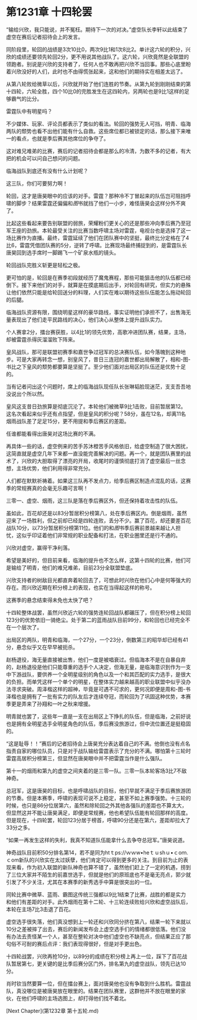 # 第1231章 十四轮罢

“输给兴欣，我只能说，并不冤枉。期待下一次的对决。”虚空队长李轩以此结束了虚空在赛后记者招待会上的发言。

同阶段里，轮回的战绩是3次10比0，两次9比1和1次8比2。单计这六轮的积分，兴欣的成绩还要领先轮回2分，更不用说其他战队了。这六轮，兴欣竟然是全联盟的领跑者。别说是兴欣的支持者了，任何人也不敢再把兴欣不当回事。那些心底里盼着兴欣没好的人们，此时也不由得慌张起来，这和他们的期待实在相差太远了。

从第八轮败给微草以后，兴欣就开始了他们连胜的节奏。从第九轮到刚刚结束的第十四轮，六轮全胜，四个10比0的完胜发生在这四轮内，另两轮也是9比1这样的足够霸气的比分。

雷霆队中有明星吗？

不少媒体、玩家、评论员都表示了类似的看法。轮回的强势无人可挡，明青、临海两队的颓势也看不出他们能有什么自救。这些席位都已被锁定的话，那么接下来唯一的看点，也就是季后赛其他席位的争夺了。

这对难兄难弟的比赛，赛后的记者招待会都是那么的冷清，为数不多的记者，有大把的机会可以问自己想问的问题。

临海战队到底还有没有什么计划呢？

这三队，你们可要努力啊！

轮回，这才是唐昊眼中的应该的对手。雷霆？那种冷不丁冒起来的队伍岂可阻挡呼啸的脚步？结果雷霆还偏偏和*图*书就挡了他们一小步，难怪唐昊会这样分外不爽了。

比起这些看起来要告别联盟的弱旅，荣耀粉们更关心的还是那些冲向季后赛乃至冠军王座的劲旅。本轮最受关注的比赛当数呼啸主场对雷霆，电视台也是选择了这一场比赛作为直播。最终，雷霆延续了他们在团队赛中的坚挺，最终比分定格在了4比6，雷霆凭借团队赛的5分，逆转了呼啸。比赛现场最终捕捉到的，是雷霆队长唐昊回到选手席时一脚踢飞一个矿泉水瓶的镜头。

轮回战队完胜义斩更是轻松之极。

更可怕的是，轮回是在赛季初段就经历了魔鬼赛程，那些可能狙击他的队伍都已经倒下。接下来他们的对手，就算是在摸底期后出手，对轮回有研究，但实力的悬殊让他们依然只能是给轮回送分的料理，人们实在难以期待这些队伍能怎么拖动轮回的后腿。

临海战队资源有限，围绕明星这样的豪华路线，事实证明他们承担不了，出售海无量表现出了他们走平民路线的决心，他们决心从整体上提升战队实力。

个人赛拿2分，擂台赛获胜，以4比1的领先优势，高歌冲进团队赛，结果，主场，却被雷霆杀得灰溜溜败下阵来。

皇风战队，那可是联盟初赛季和嘉世争过冠军的总决赛队伍，如今落魄到这种地步。可是大家再转念一想，别皇风了，昔日三连冠的嘉世都出局解散了，相和-图-书比之下皇风的颓势都要算是坚挺了。至少他们面对出局区的队伍还是优势十足的。

当有记者问出这个问题时，席上的临海战队现任队长张琳韬脸现迷茫，支支吾吾地没说出个所以然。

皇风这支昔日劲旅算是彻底沉沦了。本轮他们被微草9比1击败，目前暂居第12。这名次看起来似乎还有点指望，但是皇风的积分呢？58分，虽在12名，却离11名烟雨战队差了足足15分，更不用提和季后赛区的差距。

任谁都能看得出唐昊对这场比赛的不满。

再具体一些的话，虚空例来的苦手苏沐橙苦手风格依旧，给虚空制造了很大困扰，这简直就是虚空几年下来都一直没能完善解决的问题。再一个，就是团队赛里的战术了，兴欣的大胆取得了漂亮的开局，收尾时的谨慎彻底打消了虚空最后一丝念想，主场优势，他们利用得非常充分。

人们都在默默祈祷着。如果这三队再不发点力，给季后赛区制造点混乱的话，这赛季的常规赛真的会毫无乐趣可言啊！

三零一、虚空、烟雨，这三队是落在季后赛区外，但还保持着攻击性的队伍。

虽如此，百花却还是以83分暂居积分榜第八，处在季后赛区内。倒是烟雨，虽然迎来了一场胜利，但之前却已经是四轮连败，丢分不少。赢了百花，却还要差百花战队10分，以73分暂居积分榜第11位。他们的和*图*书季后赛前景越来越让人担忧，这似乎印证着他们非常规的职业配备和打法，在职业圈里还是行不通的。

兴欣对虚空，赢得干净利落。

希望是美好的，但目前来看，临海的提升也不怎么样，这第十四轮的比赛，他们可是输给了明青，他们的难兄难弟，目前23分全联盟垫底。

兴欣支持者的树敌目光都直奔着轮回去了，可想此时兴欣在他们心中是何等强大的存在。而兴欣近期在积分榜上的表现，也实在当得起这样的称号。

这赛季的悬念结束得未免也太快了吧？

十四轮整体战罢，虽然兴欣近六轮的强势连轮回战队都碾压了，但在积分榜上轮回123分的优势依旧一骑绝尘。处于第二的蓝雨战队目前99分，和轮回也已经完全不在一个层次了。

出局区的两队，明青和临海，一个27分，一个23分，倒数第三的昭华却已经有41分，悬念似乎又在早早被扼杀。

赵杨退役，海无量直接被出售，他们一度是被唱衰过。但临海本不是在自暴自弃的，赵杨退役是他们只能尊重的选手个人决定，但海无量，是临海意识到作为一支中下游战队，要供养一个全明星级别的角色以及一个和其匹配的实力选手，是很大的负担。而单凭这样一个单个的明星，在整体实力越来越高的职业联盟中似乎没办法寻求突破。周泽楷这样的超神，毕竟是可遇不可求的，更何况即便是周和-图-书泽楷也是拥有了一批有实力的队友后才连续夺冠，而轮回为了巩固这种优势，本赛季更是弄来了孙翔和一叶之秋来增援。

明青就也罢了，这些年一直是一支在出局区上下挣扎的队伍，但是临海，之前好说也是拥有全明星选手全明星角色的队伍，季后赛没旅游过，但中流位置还是挺稳固的。

“这是耻辱！！”赛后的记者招待会上唐昊充分表达着自己的不满。他倒也没有点名指责自家的哪位队员，只是对于战队输给雷霆表示了充分的不满。哪怕第十三轮时雷霆高居积分榜第三，但显然在唐昊眼中并不把雷霆当作是什么强队。

第十一的烟雨和第九的虚空之间夹着的是三零一队。三零一队本轮客场3比7不敌神奇。

总冠军，这是唐昊的目标，也是呼啸战队的目标，他们早就不满足于季后赛旅游团的节奏。但是本赛季，呼啸的表现可说不上稳定，甚至不如上赛季强势。十三轮的时候，也只是86分位居第六，虽然和除轮回之外其他各强队的差距也不算太大，但显然这并不能让唐昊满足，即便是常规赛，他也希望队伍能有轮回那样的高度。但是现在，十四轮罢，轮回123分居于榜首，呼啸90分还是在第六，差距却拉大了33分之多。

“如果一再发生这样的失利，我真不知道队伍能拿什么去争夺总冠军。”唐昊说道。

神奇战队目前积50分排名第14，若不是同为htｔps://ｗｗw•heｔｕshｕ•ｃoｍ.ｃom新队的兴欣实在太过妖孽，他们肯定可以得到更多的关注。到目前为止的表现来看，作为初入联盟的新队神奇也算不错了，虽然他们赶上了一定的机遇，捞到了三位大家并不陌生的前嘉世选手，但就是他们的原班底也不是毫无亮点，郭少就引发了不少关注，尤其在本赛季的新秀选手中算是很突出的一位。

同轮比赛中微草、蓝雨、霸图这传统三强都以9比1结束了比赛，战胜的都是实力和他们有差距的对手。此外烟雨在第十二轮、十三轮连续败给兴欣和虚空战队后，本轮在主场7比3击退了百花。

虚空选手很失落，他们真没想到上一轮还和兴欣同分挤在第八，结果一轮下来就以10分之差被摔了出去，赛后的新闻发布会上虚空选手们的情绪都很低落。他们没有办法去责怪某一个人，甚至在整轮对决中他们虚空也不缺亮点，但结果正应了那句俗不可耐的赛后点评：我们表现得很好，但是对手更出色。

十四轮战罢，兴欣再抢10分，以89分的成绩在积分榜上再上一位，踩下了百花战队暂居第七，更关键的是比季后赛分区门外，排名第九的虚空战队，领先已达10分。

肖时钦当然要算一位，但在擂台赛上，面对唐昊他也没有争取到什么胜机。雷霆战队，真没哪位是被唐昊放在眼里的。结果在团队赛里，这群他并不放在眼里的家伙，在他们呼啸的主场选图上，却打得他们找不着北。



[Next Chapter](第1232章 第十五轮.md)